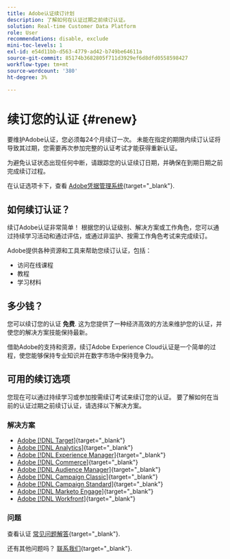 ```yaml
---
title: Adobe认证续订计划
description: 了解如何在认证过期之前续订认证。
solution: Real-time Customer Data Platform
role: User
recommendations: disable, exclude
mini-toc-levels: 1
exl-id: e54d11bb-d563-4779-ad42-b749be64611a
source-git-commit: 85174b3682805f711d3929ef6d8dfd0558598427
workflow-type: tm+mt
source-wordcount: '380'
ht-degree: 3%

---
```


# 续订您的认证 {#renew}

要维护Adobe认证，您必须每24个月续订一次。 未能在指定的期限内续订认证将导致其过期，您需要再次参加完整的认证考试才能获得重新认证。

为避免认证状态出现任何中断，请跟踪您的认证续订日期，并确保在到期日期之前完成续订过程。

在认证选项卡下，查看 [Adobe凭据管理系统](https://www.certmetrics.com/adobe/candidate/cert_summary.aspx){target="_blank"}.

## 如何续订认证？

续订Adobe认证非常简单！ 根据您的认证级别、解决方案或工作角色，您可以通过持续学习活动和通过评估，或通过非监护、按需工作角色考试来完成续订。

Adobe提供各种资源和工具来帮助您续订认证，包括：

* 访问在线课程
* 教程
* 学习材料

## 多少钱？

您可以续订您的认证 **免费**. 这为您提供了一种经济高效的方法来维护您的认证，并使您的解决方案技能保持最新。

借助Adobe的支持和资源，续订Adobe Experience Cloud认证是一个简单的过程，使您能够保持专业知识并在数字市场中保持竞争力。

## 可用的续订选项

您现在可以通过持续学习或参加按需续订考试来续订您的认证。 要了解如何在当前的认证过期之前续订认证，请选择以下解决方案。

### 解决方案

* [Adobe [!DNL Target]](https://experienceleague.adobe.com/docs/certification/certification/technical-certifications/at/at-renew.html?lang=en){target="_blank"}
* [Adobe [!DNL Analytics]](https://experienceleague.adobe.com/docs/certification/certification/technical-certifications/aa/aa-renew.html?lang=en){target="_blank"}
* [Adobe [!DNL Experience Manager]](https://experienceleague.adobe.com/docs/certification/certification/technical-certifications/aem/aem-renew.html?lang=en){target="_blank"}
* [Adobe [!DNL Commerce]](https://experienceleague.adobe.com/docs/certification/certification/technical-certifications/ac/ac-renew.html?lang=en){target="_blank"}
* [Adobe [!DNL Audience Manager]](https://experienceleague.adobe.com/docs/certification/certification/technical-certifications/aam/aam-renew.html?lang=en){target="_blank"}
* [Adobe [!DNL Campaign Classic]](https://experienceleague.adobe.com/docs/certification/certification/technical-certifications/acc/acc-renew.html?lang=en){target="_blank"}
* [Adobe [!DNL Campaign Standard]](https://experienceleague.adobe.com/docs/certification/certification/technical-certifications/acs/acs-renew.html?lang=en){target="_blank"}
* [Adobe [!DNL Marketo Engage]](https://experienceleague.adobe.com/docs/certification/certification/technical-certifications/ame/ame-renew.html?lang=en){target="_blank"}
* [Adobe [!DNL Workfront]](https://experienceleague.corp.adobe.com/docs/certification/certification/technical-certifications/aw/aw-renew.html){target="_blank"}

### 问题

查看认证 [常见问题解答](https://experienceleague.adobe.com/docs/certification/certification/faq.html?lang=en){target="_blank"}.

还有其他问题吗？ [联系我们](mailto:certif@adobe.com){target="_blank"}.

